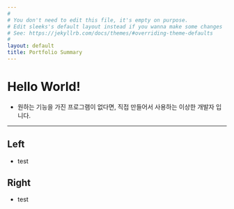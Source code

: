 ```yaml
---
#
# You don't need to edit this file, it's empty on purpose.
# Edit sleeks's default layout instead if you wanna make some changes
# See: https://jekyllrb.com/docs/themes/#overriding-theme-defaults
#
layout: default
title: Portfolio Summary
---
```


# Hello World!
* 원하는 기능을 가진 프로그램이 없다면, 직접 만들어서 사용하는 이상한 개발자 입니다.

***

<!--SPLIT_POINT-->

## Left
* test

<!--SPLIT_POINT-->

## Right
* test